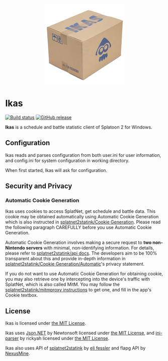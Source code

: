 <p align="center">
  <img src="/source/img/Ikas-256.png">
</p>

# Ikas

[![Build status](https://ci.appveyor.com/api/projects/status/hlj5mrc6vh4rl8bu?svg=true)](https://ci.appveyor.com/project/XieZhihao/ikas) [![GitHub release](https://img.shields.io/github/release/zhxie/Ikas.svg)](https://github.com/zhxie/Ikas/releases/latest)

**Ikas** is a schedule and battle statistic client of Splatoon 2 for Windows.

## Configuration

Ikas reads and parses configuration from both user.ini for user information, and config.ini for system configuration in working directory.

When first started, Ikas will ask for configuration.

## Security and Privacy

### Automatic Cookie Generation

Ikas uses cookies to access SplatNet,  get schedule and battle data. This cookie may be obtained automatically using Automatic Cookie Generation which is also instructed in [splatnet2statink/Cookie Generation](https://github.com/frozenpandaman/splatnet2statink#cookie-generation). Please read the following paragraph CAREFULLY before you use Automatic Cookie Generation.

Automatic Cookie Generation involves making a secure request to **two non-Nintendo servers** with minimal, non-identifying information. For details, please refer to [splatnet2statink/api docs](https://github.com/frozenpandaman/splatnet2statink/wiki/api-docs). The developers aim to be 100% transparent about this and provide in-depth information in [splatnet2statink/Cookie Generation/Automatic](https://github.com/frozenpandaman/splatnet2statink#automatic)'s privacy statement.

If you do not want to use Automatic Cookie Generation for obtaining cookie, you may also retrieve one by intercepting into the device's traffic with SplatNet, which is also called MitM. You may follow the [splatnet2statink/mitmproxy instructions](https://github.com/frozenpandaman/splatnet2statink/wiki/mitmproxy-instructions) to get one, and fill in the app's Cookie textbox.

## License

Ikas is licensed under [the MIT License](/LICENSE).

Ikas uses [Json.NET](https://github.com/JamesNK/Newtonsoft.Json) by Newtonsoft licensed under [the MIT License](/LICENSE.Newtonsoft.Json.md), and [ini-parser](https://github.com/rickyah/ini-parser) by rickyah licensed under [the MIT License](/LICENSE.ini-parser.md).

Ikas also uses API of [splatnet2statink](https://github.com/frozenpandaman/splatnet2statink) by [eli fessler](https://github.com/frozenpandaman) and flapg API by [NexusMine](https://twitter.com/NexusMine).
